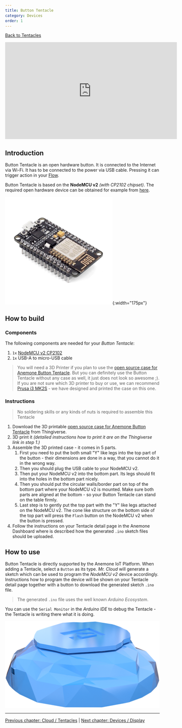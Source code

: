 ```yaml
---
title: Button Tentacle
category: Devices
order: 1
---
```


[<i class="fa fa-arrow-up" aria-hidden="true"></i> Back to Tentacles](/cloud/tentacles)

<iframe width="560" height="315" src="https://www.youtube.com/embed/XzEyqce2l4o?rel=0&amp;controls=0&amp;showinfo=0" frameborder="0" gesture="media" allow="encrypted-media" allowfullscreen></iframe>

## Introduction

Button Tentacle is an open hardware button. It is connected to the Internet via Wi-Fi. It has to be connected to the power via USB cable. Pressing it can trigger action in your [Flow](/cloud/flows).

Button Tentacle is based on the **NodeMCU v2** *(with CP2102 chipset)*. The required open hardware device can be obtained for example from [here](https://goo.gl/QWsBTM).

![NodeMCU v2](/images/nodemcu_v2.png){:width="175px"}

## How to build

### Components

The following components are needed for your *Button Tentacle*:

1. `1x` [NodeMCU v2 CP2102](https://goo.gl/QWsBTM)
2. `1x` USB-A to micro-USB cable

> You will need a 3D Printer if you plan to use the [open source case for Anemone Button Tentacle](#). But you can definitely use the Button Tentacle without any case as well, it just does not look so awesome ;). If you are not sure which 3D printer to buy or use, we can recommend [Prusa i3 MK2S](https://www.prusa3d.com/#our-printer) - we have designed and printed the case on this one.

### Instructions

> No soldering skills or any kinds of nuts is required to assemble this Tentacle

1. Download the 3D printable [open source case for Anemone Button Tentacle](#) from Thingiverse.
2. 3D print it *(detailed instructions how to print it are on the Thingiverse link in step 1.)*
3. Assemble the 3D printed case - it comes in 5 parts.
   1. First you need to put the both small "Y" like legs into the top part of the button - their dimensions are done in a way, that you cannot do it in the wrong way.
   2. Then you should plug the USB cable to your NodeMCU v2.
   3. Then put your NodeMCU v2 into the bottom part. Its legs should fit into the holes in the bottom part nicely.
   4. Then you should put the circular walls/border part on top of the bottom part where your NodeMCU v2 is mounted. Make sure both parts are aligned at the bottom - so your Button Tentacle can stand on the table firmly.
   5. Last step is to gently put the top part with the "Y" like legs attached on the NodeMCU v2. The cone like structure on the bottom side of the top part will press the `Flash` button on the NodeMCU v2 when the button is pressed.
4. Follow the instructions on your Tentacle detail page in the Anemone Dashboard where is described how the generated `.ino` sketch files should be uploaded.

## How to use

Button Tentacle is directly supported by the Anemone IoT Platform. When adding a Tentacle, select a `Button` as its type. *Mr. Cloud* will generate a sketch which can be used to program the *NodeMCU v2* device accordingly. Instructions how to program the device will be shown on your Tentacle detail page together with a button to download the generated sketch `.ino` file.

> The generated `.ino` file uses the well known *Arduino Ecosystem*.

You can use the `Serial Monitor` in the *Arduino IDE* to debug the Tentacle - the Tentacle is writing there what it is doing.

![Button Tentacle](/images/button_tentacle.png)

-----

[<i class="fa fa-arrow-left" aria-hidden="true"></i> Previous chapter: Cloud / Tentacles](/cloud/tentacles) | [Next chapter: Devices / Display <i class="fa fa-arrow-right" aria-hidden="true"></i>](/devices/display)
